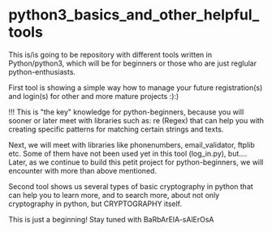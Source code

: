 # python3_basics_and_other_helpful_tools

This is/is going to be repository with different tools written in Python/python3, which will be for beginners or those who are just reglular python-enthusiasts.

First tool is showing a simple way how to manage your future registration(s) and login(s) for other and more mature projects :):) 

!!! This is "the key" knowledge for python-beginners, because you will sooner or later meet with libraries such as: re (Regex) that can help you with creating specific patterns for matching certain strings and texts. 

Next, we will meet with libraries like phonenumbers, email_validator, ftplib etc. Some of them have not been used yet in this tool (log_in.py), but....
Later, as we continue to build this petit project for python-beginners, we will encounter with more than above mentioned.

Second tool shows us several types of basic cryptography in python that can help you to learn more, and to search more, about not only cryptography in python, but CRYPTOGRAPHY itself.

This is just a beginning! Stay tuned with BaRbArElA-sAlErOsA

